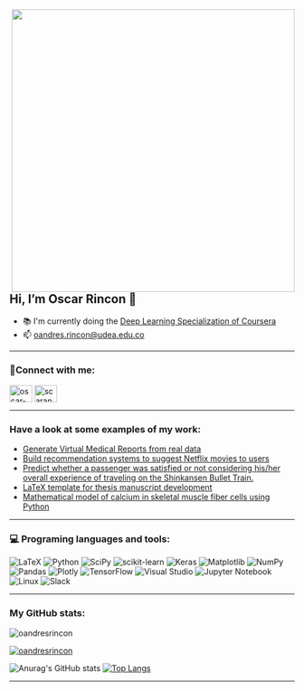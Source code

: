 

<img align="right" width="500" src="https://media.tenor.com/mGgWY8RkgYMAAAAC/hello-world.gif">


## Hi, I’m Oscar Rincon 👋 

- 📚 I'm currently doing the [Deep Learning Specialization of Coursera](https://www.coursera.org/specializations/deep-learning)
- 📫 oandres.rincon@udea.edu.co

---

### 🔗Connect with me:

<p align="left">
<a href="https://linkedin.com/in/oscar-rincón-47319a23a" target="blank"><img align="center" src="https://raw.githubusercontent.com/rahuldkjain/github-profile-readme-generator/master/src/images/icons/Social/linked-in-alt.svg" alt="oscar-rincón-47319a23a" height="30" width="40" /></a>
<a href="https://kaggle.com/scarandrsrincncardeo" target="blank"><img align="center" src="https://raw.githubusercontent.com/rahuldkjain/github-profile-readme-generator/master/src/images/icons/Social/kaggle.svg" alt="scarandrsrincncardeo" height="30" width="40" /></a>
</p>

---

### Have a look at some examples of my work:

- [Generate Virtual Medical Reports from real data](https://github.com/NabilLawrence/EndoGPT)
- [Build recommendation systems to suggest Netflix movies to users](https://github.com/oandresrincon/RecommendationSystemsNetflix)
- [Predict whether a passenger was satisfied or not considering his/her overall experience of traveling on the Shinkansen Bullet Train.](https://github.com/oandresrincon/ShinkansenTravelExperience/blob/master/ShinkansenTravelExperience.ipynb)
- [LaTeX template for thesis manuscript development](https://github.com/oandresrincon/TemplateThesisUdeA)
- [Mathematical model of calcium in skeletal muscle fiber cells using Python](https://github.com/oandresrincon/CalciumDiffusionModel)

---

### 💻 Programing languages and tools: 

![LaTeX](https://img.shields.io/badge/latex-%23008080.svg?style=for-the-badge&logo=latex&logoColor=white)
![Python](https://img.shields.io/badge/python-3670A0?style=for-the-badge&logo=python&logoColor=ffdd54)
![SciPy](https://img.shields.io/badge/SciPy-%230C55A5.svg?style=for-the-badge&logo=scipy&logoColor=%white)
![scikit-learn](https://img.shields.io/badge/scikit--learn-%23F7931E.svg?style=for-the-badge&logo=scikit-learn&logoColor=white)
![Keras](https://img.shields.io/badge/Keras-%23D00000.svg?style=for-the-badge&logo=Keras&logoColor=white)
![Matplotlib](https://img.shields.io/badge/Matplotlib-%23ffffff.svg?style=for-the-badge&logo=Matplotlib&logoColor=black)
![NumPy](https://img.shields.io/badge/numpy-%23013243.svg?style=for-the-badge&logo=numpy&logoColor=white)
![Pandas](https://img.shields.io/badge/pandas-%23150458.svg?style=for-the-badge&logo=pandas&logoColor=white)
![Plotly](https://img.shields.io/badge/Plotly-%233F4F75.svg?style=for-the-badge&logo=plotly&logoColor=white)
![TensorFlow](https://img.shields.io/badge/TensorFlow-%23FF6F00.svg?style=for-the-badge&logo=TensorFlow&logoColor=white)
![Visual Studio](https://img.shields.io/badge/Visual%20Studio-5C2D91.svg?style=for-the-badge&logo=visual-studio&logoColor=white)
![Jupyter Notebook](https://img.shields.io/badge/jupyter-%23FA0F00.svg?style=for-the-badge&logo=jupyter&logoColor=white)
![Linux](https://img.shields.io/badge/Linux-FCC624?style=for-the-badge&logo=linux&logoColor=black)
![Slack](https://img.shields.io/badge/Slack-4A154B?style=for-the-badge&logo=slack&logoColor=white)

---

### My GitHub stats: 

<p align="left"> <img src="https://komarev.com/ghpvc/?username=oandresrincon&label=Profile%20views&color=0e75b6&style=flat" alt="oandresrincon" /> </p>

<p align="left"> <a href="https://github.com/ryo-ma/github-profile-trophy"><img src="https://github-profile-trophy.vercel.app/?username=oandresrincon" alt="oandresrincon" /></a> </p>

![Anurag's GitHub stats](https://github-readme-stats.vercel.app/api?username=oandresrincon&count_private=true&show_icons=true&theme=dark) [![Top Langs](https://github-readme-stats.vercel.app/api/top-langs/?username=oandresrincon&layout=compact)](https://github.com/anuraghazra/github-readme-stats)

---
